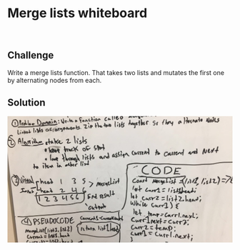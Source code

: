 # Merge lists whiteboard
​
## Challenge
 Write a merge lists function. That takes two lists and mutates the first one by alternating nodes from each. ​

## Solution

![White board picture](./assets/merge-lists.jpg)
